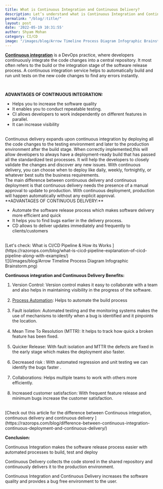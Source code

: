 ```yaml
---
title: What is Continuous Integration and Continuous Delivery?
description: Let’s understand what is Continuous Integration and Continuous Delivery. Also know about the benefits CI & Continuous Delivery.CI makes the software release process easier with automated processes & Continuous Delivery collects the code stored in the shared repository and continuously delivers it to the production environment.
permalink: "/blog/:title/"
layout: post
date: '2022-05-19 10:31:55'
author: Shyam Mohan
category: CI/CD
image: "/images/blog/Arrow Timeline Process Diagram Infographic Brainstorm.png"
---
```


**[Continuous integration](https://razorops.com/blog/continuous-integration)** is a DevOps practice, where developers continuously integrate the code changes into a central repository. It most often refers to the build or the integration stage of the software release process. A continuous integration service helps to automatically build and run unit tests on the new code changes to find any errors instantly.

<br>

**ADVANTAGES OF CONTINUOUS INTEGRATION:**

* Helps you to increase the software quality 
* It enables you to conduct repeatable testing.
* CI allows developers to work independently on different  features in parallel.
* It can increase visibility 

<br>
Continuous delivery expands upon continuous integration by deploying all the code changes to the testing environment and later to the production environment after the build stage. When correctly implemented,this will allow developers to always have a deployment-ready build that has passed all the standardized test processes. It will help the developers to closely validate the changes and discover any new issues. With continuous delivery, you can choose when to deploy like daily, weekly, fortnightly, or whatever best suits the business requirements.

<br>
The main difference between continuous delivery and continuous deployment is that continuous delivery needs the presence of a manual approval to update to production. With continuous deployment, production will happen automatically without any explicit approval. 


<br>
**ADVANTAGES OF CONTINUOUS DELIVERY:**

* Automate the software release process which makes software delivery more efficient and quick
* It helps you to find bugs earlier in the delivery process.
* CD allows to deliver updates immediately and frequently to clients/customers

<br>
[Let's check: What is CI/CD Pipeline & How its Works ](https://razorops.com/blog/what-is-cicd-pipeline-explanation-of-cicd-pipeline-along-with-examples/)


<br>
![](/images/blog/Arrow Timeline Process Diagram Infographic Brainstorm.png)
<br>


**Continuous integration and Continuous Delivery Benefits:**
 
1. Version Control: Version control makes it easy to collaborate with a team and also helps in maintaining visibility in the progress of the software. <br><br>
2. [Process Automation](https://razorops.com/): Helps to automate the build process<br><br>
3. Fault isolation: Automated testing and the monitoring systems makes the use of mechanisms to identify when a bug is identified and it pinpoints the location.<br><br>
4. Mean Time To Resolution (MTTR): It helps to track how quick a broken feature has been fixed.<br><br>
5. Quicker Release: With fault isolation and MTTR the defects are fixed in the early stage  which makes the deployment also faster.<br><br>
6. Decreased risk : With automated regression and unit testing we can identify the bugs faster .<br><br>
7. Collaborations: Helps multiple teams to work with others more efficiently.<br><br>
8. Increased customer satisfaction: With frequent feature release and minimum bugs increase the customer satisfaction.
  
 <br>
 [Check out this article for the difference between Continuous integration, continuous delivery and continuous delivery ](https://razorops.com/blog/difference-between-continuous-integration-continuous-deployment-and-continuous-delivery/)
 
 
**Conclusion:**

Continuous Integration makes the software release process easier with automated processes to build, test and deploy

Continuous Delivery collects the code stored in the shared repository and continuously delivers it to the production environment.

Continuous Integration and Continuous Delivery increases the software quality and provides a bug free environment to the user.
